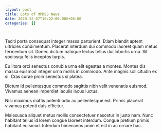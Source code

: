 ```yaml
---
layout: post
title: Lots of MPDSS News
date: 2020-12-07T16:22:06.000+00:00
categories: []

---
```

Taciti porta consequat integer massa parturient. Etiam blandit aptent ultricies condimentum. Placerat interdum dui commodo laoreet quam metus fermentum sit. Donec dictum natoque lectus tellus dui lobortis urna. Sit sociosqu felis inceptos turpis.

Eu litora orci senectus conubia urna elit egestas a montes. Montes dis massa euismod integer urna mollis in commodo. Ante magnis sollicitudin ex si. Cras curae proin senectus si platea.

Dictum id pellentesque commodo sagittis nibh velit venenatis euismod. Vivamus aenean imperdiet iaculis lacus luctus.

Nisi maximus mattis potenti odio ac pellentesque est. Primis placerat vivamus potenti duis efficitur.

Malesuada aliquet metus mollis consectetuer nascetur in justo nam. Nunc habitant tellus id lorem congue laoreet interdum. Congue pretium primis habitant euismod. Interdum himenaeos proin et est in ac ornare hac.
